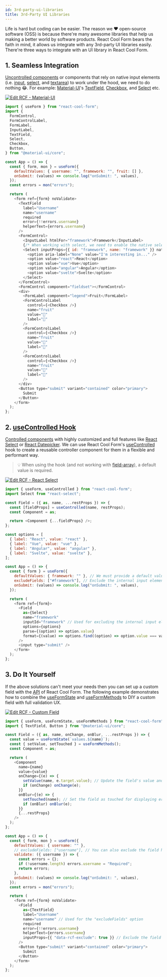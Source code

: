 ```yaml
---
id: 3rd-party-ui-libraries
title: 3rd-Party UI Libraries
---
```


Life is hard but coding can be easier. The reason we ❤️ open-source software (OSS) is because there're many awesome libraries that help us making a better world by software products. React Cool Form bears the faith in mind, it allows us integrate with any 3rd-party UI libraries easily. There're three ways to integrate with an UI library in React Cool Form.

## 1. Seamless Integration

[Uncontrolled components](https://reactjs.org/docs/uncontrolled-components.html) or components that rely on native input elements (i.e. [input](https://developer.mozilla.org/en-US/docs/Web/HTML/Element/input), [select](https://developer.mozilla.org/en-US/docs/Web/HTML/Element/select), and [textarea](https://developer.mozilla.org/en-US/docs/Web/HTML/Element/textarea)) to work under the hood, we need to do nothing 😂. For example: [Material-UI](https://material-ui.com)'s [TextField](https://material-ui.com/components/text-fields), [Checkbox](https://material-ui.com/components/checkboxes), and [Select](https://material-ui.com/components/selects) etc.

[![Edit RCF - Material-UI](https://codesandbox.io/static/img/play-codesandbox.svg)](https://codesandbox.io/s/rcf-material-ui-xyi0b?fontsize=14&hidenavigation=1&theme=dark)

```js
import { useForm } from "react-cool-form";
import {
  FormControl,
  FormControlLabel,
  FormLabel,
  InputLabel,
  TextField,
  Select,
  Checkbox,
  Button,
} from "@material-ui/core";

const App = () => {
  const { form, mon } = useForm({
    defaultValues: { username: "", framework: "", fruit: [] },
    onSubmit: (values) => console.log("onSubmit: ", values),
  });
  const errors = mon("errors");

  return (
    <form ref={form} noValidate>
      <TextField
        label="Username"
        name="username"
        required
        error={!!errors.username}
        helperText={errors.username}
      />
      <FormControl>
        <InputLabel htmlFor="framework">Framework</InputLabel>
        {/* When working with select, we need to enable the native select element or you can use the "NativeSelect" instead */}
        <Select inputProps={{ id: "framework", name: "framework" }} native>
          <option aria-label="None" value="I'm interesting in..." />
          <option value="react">React</option>
          <option value="vue">Vue</option>
          <option value="angular">Angular</option>
          <option value="svelte">Svelte</option>
        </Select>
      </FormControl>
      <FormControl component="fieldset"></FormControl>
      <div>
        <FormLabel component="legend">Fruit</FormLabel>
        <FormControlLabel
          control={<Checkbox />}
          name="fruit"
          value="🍎"
          label="🍎"
        />
        <FormControlLabel
          control={<Checkbox />}
          name="fruit"
          value="🍋"
          label="🍋"
        />
        <FormControlLabel
          control={<Checkbox />}
          name="fruit"
          value="🥝"
          label="🥝"
        />
      </div>
      <Button type="submit" variant="contained" color="primary">
        Submit
      </Button>
    </form>
  );
};
```

## 2. [useControlled Hook](../api-reference/use-controlled)

[Controlled components](https://reactjs.org/docs/forms.html#controlled-components) with highly customized and full features like [React Select](https://react-select.com) or [React Datepicker](https://reactdatepicker.com). We can use React Cool Form's [useControlled](../api-reference/use-controlled) hook to create a reusable controller component for them in a flexible and performant way.

> 💡 When using the hook (and not working with [field-array](./arrays-and-lists#dealing-with-array-fields)), a default value is required.

[![Edit RCF - React Select](https://codesandbox.io/static/img/play-codesandbox.svg)](https://codesandbox.io/s/rcf-react-select-djsl1?fontsize=14&hidenavigation=1&theme=dark)

```js
import { useForm, useControlled } from "react-cool-form";
import Select from "react-select";

const Field = ({ as, name, ...restProps }) => {
  const [fieldProps] = useControlled(name, restProps);
  const Component = as;

  return <Component {...fieldProps} />;
};

const options = [
  { label: "React", value: "react" },
  { label: "Vue", value: "vue" },
  { label: "Angular", value: "angular" },
  { label: "Svelte", value: "svelte" },
];

const App = () => {
  const { form } = useForm({
    defaultValues: { framework: "" }, // We must provide a default value for the controlled field
    excludeFields: ["#framework"], // Exclude the internal input element of React-Select by ID
    onSubmit: (values) => console.log("onSubmit: ", values),
  });

  return (
    <form ref={form}>
      <Field
        as={Select}
        name="framework"
        inputId="framework" // Used for excluding the internal input element of React-Select
        options={options}
        parse={(option) => option.value}
        format={(value) => options.find((option) => option.value === value)}
      />
      <input type="submit" />
    </form>
  );
};
```

## 3. Do It Yourself

If the above solutions can't meet your needs then you can set up a custom field with the [API](../api-reference/use-form#methods) of React Cool Form. The following example demonstrates how to combine the [useFormState](../api-reference/use-form-state) and [useFormMethods](../api-reference/use-form-methods) to DIY a custom field with full validation UX.

[![Edit RCF - Custom Field](https://codesandbox.io/static/img/play-codesandbox.svg)](https://codesandbox.io/s/rcf-custom-field-p9lqi?fontsize=14&hidenavigation=1&theme=dark)

```js
import { useForm, useFormState, useFormMethods } from "react-cool-form";
import { TextField, Button } from "@material-ui/core";

const Field = ({ as, name, onChange, onBlur, ...restProps }) => {
  const value = useFormState(`values.${name}`);
  const { setValue, setTouched } = useFormMethods();
  const Component = as;

  return (
    <Component
      name={name}
      value={value}
      onChange={(e) => {
        setValue(name, e.target.value); // Update the field's value and set it as touched
        if (onChange) onChange(e);
      }}
      onBlur={(e) => {
        setTouched(name); // Set the field as touched for displaying error (if it's not touched)
        if (onBlur) onBlur(e);
      }}
      {...restProps}
    />
  );
};

const App = () => {
  const { form, mon } = useForm({
    defaultValues: { username: "" },
    // excludeFields: ["username"], // You can also exclude the field here
    validate: ({ username }) => {
      const errors = {};
      if (!username.length) errors.username = "Required";
      return errors;
    },
    onSubmit: (values) => console.log("onSubmit: ", values),
  });
  const errors = mon("errors");

  return (
    <form ref={form} noValidate>
      <Field
        as={TextField}
        label="Username"
        name="username" // Used for the "excludeFields" option
        required
        error={!!errors.username}
        helperText={errors.username}
        inputProps={{ "data-rcf-exclude": true }} // Exclude the field via the pre-defined data attribute
      />
      <Button type="submit" variant="contained" color="primary">
        Submit
      </Button>
    </form>
  );
};
```
